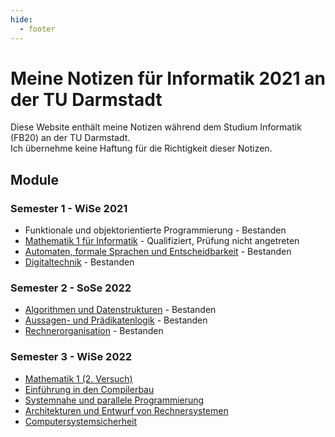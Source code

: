 ```yaml
---
hide:
  - footer
---
```


# Meine Notizen für Informatik 2021 an der TU Darmstadt
Diese Website enthält meine Notizen während dem Studium Informatik (FB20) an der TU Darmstadt.  
Ich übernehme keine Haftung für die Richtigkeit dieser Notizen.


## Module
### Semester 1 - WiSe 2021
- Funktionale und objektorientierte Programmierung - Bestanden
- [Mathematik 1 für Informatik](./2021%20-%20WiSe/Mathematik%201/1.%20Grundbegriffe/1.1_aussagen.md) - Qualifiziert, Prüfung nicht angetreten
- [Automaten, formale Sprachen und Entscheidbarkeit](./2021%20-%20WiSe/Automaten%2C%20formale%20Sprachen%20und%20Entscheidbarkeit/1_22.10.2021.md) - Bestanden
- [Digitaltechnik](./2021%20-%20WiSe/Digitaltechnik/1_20.10.2021.md) - Bestanden

### Semester 2 - SoSe 2022
- [Algorithmen und Datenstrukturen](./2022%20-%20SoSe/Algorithmen%20und%20Datenstrukturen/1_strings.md) - Bestanden
- [Aussagen- und Prädikatenlogik](./2022%20-%20SoSe/Aussagen-%20und%20Pr%C3%A4dikatenlogik/1_11.04.2022.md) - Bestanden
- [Rechnerorganisation](./2022%20-%20SoSe/Rechnerorganisation/1_11.04.2022.md) - Bestanden

### Semester 3 - WiSe 2022
- [Mathematik 1 (2. Versuch)](./2022%20-%20WiSe/Mathematik%201/1_grundbegriffe.md) 
- [Einführung in den Compilerbau](./2022%20-%20WiSe/Einf%C3%BChrung%20in%20den%20Compilerbau/1.md)
- [Systemnahe und parallele Programmierung](./2022%20-%20WiSe/Systemnahe%20und%20parallele%20Programmierung/1.md)
- [Architekturen und Entwurf von Rechnersystemen](./2022%20-%20WiSe/Architekturen%20und%20Entwurf%20von%20Rechnersystemen/1_19.10.2022.md)
- [Computersystemsicherheit](./2022%20-%20WiSe/Computersystemsicherheit/1_21.10.2022.md)
